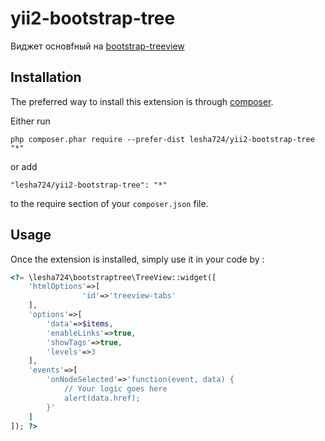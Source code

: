 yii2-bootstrap-tree
===================
Виджет основfный на [bootstrap-treeview](https://github.com/jonmiles/bootstrap-treeview)

Installation
------------

The preferred way to install this extension is through [composer](http://getcomposer.org/download/).

Either run

```
php composer.phar require --prefer-dist lesha724/yii2-bootstrap-tree "*"
```

or add

```
"lesha724/yii2-bootstrap-tree": "*"
```

to the require section of your `composer.json` file.


Usage
-----

Once the extension is installed, simply use it in your code by  :

```php
<?= \lesha724\bootstraptree\TreeView::widget([
    'htmlOptions'=>[
                'id'=>'treeview-tabs'
    ],
    'options'=>[
        'data'=>$items,
        'enableLinks'=>true,
        'showTags'=>true,
        'levels'=>3
    ],
    'events'=>[
        'onNodeSelected'=>'function(event, data) {
            // Your logic goes here
            alert(data.href);
        }'
    ]
]); ?>
```